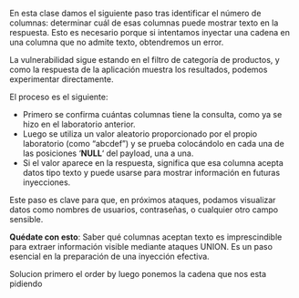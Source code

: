 En esta clase damos el siguiente paso tras identificar el número de columnas: determinar cuál de esas columnas puede mostrar texto en la respuesta. Esto es necesario porque si intentamos inyectar una cadena en una columna que no admite texto, obtendremos un error.

La vulnerabilidad sigue estando en el filtro de categoría de productos, y como la respuesta de la aplicación muestra los resultados, podemos experimentar directamente.

El proceso es el siguiente:

- Primero se confirma cuántas columnas tiene la consulta, como ya se hizo en el laboratorio anterior.
- Luego se utiliza un valor aleatorio proporcionado por el propio laboratorio (como “abcdef”) y se prueba colocándolo en cada una de las posiciones ‘**NULL**‘ del payload, una a una.
- Si el valor aparece en la respuesta, significa que esa columna acepta datos tipo texto y puede usarse para mostrar información en futuras inyecciones.

Este paso es clave para que, en próximos ataques, podamos visualizar datos como nombres de usuarios, contraseñas, o cualquier otro campo sensible.

**Quédate con esto**: Saber qué columnas aceptan texto es imprescindible para extraer información visible mediante ataques UNION. Es un paso esencial en la preparación de una inyección efectiva.

Solucion 
primero el order by luego ponemos la cadena que nos esta pidiendo
